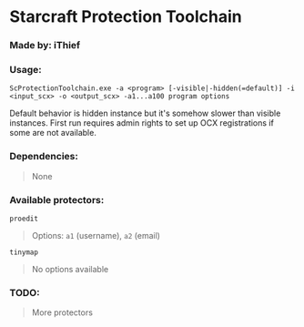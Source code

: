 # Starcraft Protection Toolchain
### Made by: iThief

### Usage:
```
ScProtectionToolchain.exe -a <program> [-visible|-hidden(=default)] -i <input_scx> -o <output_scx> -a1...a100 program options
```

Default behavior is hidden instance but it's somehow slower than visible instances. First run requires admin rights to set up OCX registrations if some are not available.

### Dependencies:
> None

### Available protectors:
```
proedit
```
> Options: `a1` (username), `a2` (email)

```
tinymap
```
> No options available


### TODO:
> More protectors
